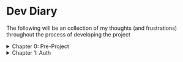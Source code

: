 # Dev Diary

The following will be an collection of my thoughts (and frustrations) throughout the process of developing the
project

<details>

<summary>Chapter 0: Pre-Project</summary>

## Why?

Well first and foremost, **fun**. Building things has been and always will be a passion of mine, the satisfaction of
seeing something you envisioned come to life is immeasurable to me.

For this project in particular, I had grown envious of [spotify-player](https://github.com/aome510/spotify-player)
and wanted a similar TUI for SoundCloud, [my streaming platform of choice](https://soundcloud.com/illogicalll). I had
seen many TUIs built with Rust and figured it would be a perfect excuse to get stuck in with the language for the
first time. Although I knew I would almost definitely be in over my head, I figured it would be the perfect
environment to learn.

##  How?

As briefly discussed above, I opted to use Rust for this project. In order to build the TUI in as simple a manner as
possible, I had a browse on [crates.io](https://crates.io/) (Rust's package registry) and came across
[tui](https://crates.io/crates/tui). Unfortunately, its last update was back in 2022. However, after a quick look I
found [ratatui](https://crates.io/crates/ratatui), a successor to tui which had been forked back in 2023 and
maintained steadily since.

In order to handle interactions with SoundCloud, I set out to use the
[official API](https://developers.soundcloud.com/docs/api/guide). The first spanner in the works came from trying to
register my app to gain access to the API. Upon following the official documentation to a google form, it appeared
it was no longer possible to submit applications.

![Deprecated SoundCloud API Application Form](/media/form.png)

Instead I was instructed to use _"support channels, e.g. the chat bot"_, which was rather vague and confusing
especially since the [support section](https://developers.soundcloud.com/support) of the developers page had no such
feature.

![SoundCloud Developers Support Page](/media/support.png)

Eventually, I dug up a
[Reddit post](https://www.reddit.com/r/soundcloud/comments/1l5uxno/how_do_you_register_the_soundcloud_api/) with a
link that led me to a chatbot which helped me create a ticket with the API team. A couple days later my application
was approved and the project was finally underway!

</details>

<details>

<summary>Chapter 1: Auth</summary>

I had plenty of experience with APIs from previous work and projects, however this was both my first solo from-scratch
OAuth 2.1 system and my first time using Rust so it took a little while to get working. Luckily, the provided
documentation was very clear and provided great examples such as this
[collection of PKCE tools](https://example-app.com/pkce).

With my request formed, I needed a way to receive and handle the callback of the authentication process locally. To
do this I used [tiny_http](https://crates.io/crates/tiny_http/) to create a self-hosted server that would capture and
parse the server response, before passing that into a POST request back to the soundcloud server for the final token.

Then, all that was left was to define token refresh logic and a thread that would ensure that during the program's
execution the user's auth token would never expire. This implementation did mean that if the app was opened after the
token had expired the user would be put through the auth process again, but I was just excited to have working auth
and decided to investigate potential solutions to it later.

Once authenticated, the program will be in possession of the user's token. The plan from here was to have a separate
`api.rs` file which could access the `token` variable that would abstract the API interaction from the UI file(s).
However, with the boring auth and API setup behind me I was itching to jump into the [ratatui docs](https://ratatui.rs/)
and do some UI work.

</details>
